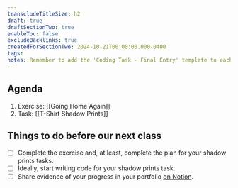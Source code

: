 ```yaml
---
transcludeTitleSize: h2
draft: true
draftSectionTwo: true
enableToc: false
excludeBacklinks: true
createdForSectionTwo: 2024-10-21T00:00:00.000-0400
tags:
notes: Remember to add the 'Coding Task - Final Entry' template to each student's portfolio on Notion before this class.
---
```

## Agenda
1. Exercise: [[Going Home Again]]
2. Task: [[T-Shirt Shadow Prints]]
## Things to do before our next class
- [ ] Complete the exercise and, at least, complete the plan for your shadow prints tasks.
- [ ] Ideally, start writing code for your shadow prints task.
- [ ] Share evidence of your progress in your portfolio [on Notion](https://notion.so).